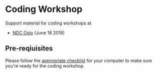 # Coding Workshop

Support material for coding workshops at

* [NDC Oslo](https://ndcoslo.com) (June 18 2019)

## Pre-reqiuisites

Please follow the [appropriate checklist](./pre-requisites.md) for your computer to make sure you're ready for the coding workshop.
